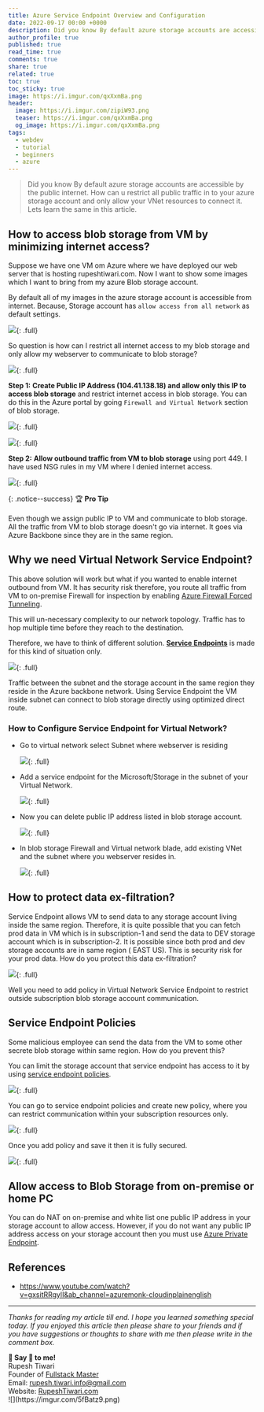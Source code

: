 ```yaml
---
title: Azure Service Endpoint Overview and Configuration
date: 2022-09-17 00:00 +0000
description: Did you know By default azure storage accounts are accessible by the public internet. How can u restrict all public traffic in to your azure storage account and only allow your VNet resources to connect it. Lets learn the same in this article.
author_profile: true
published: true
read_time: true
comments: true
share: true
related: true
toc: true
toc_sticky: true
image: https://i.imgur.com/qxXxmBa.png
header:
  image: https://i.imgur.com/zipiW93.png
  teaser: https://i.imgur.com/qxXxmBa.png
  og_image: https://i.imgur.com/qxXxmBa.png
tags:
  - webdev
  - tutorial
  - beginners
  - azure
---
```


> Did you know By default azure storage accounts are accessible by the public internet. How can u restrict all public traffic in to your azure storage account and only allow your VNet resources to connect it. Lets learn the same in this article.

## How to access blob storage from VM by minimizing internet access?

Suppose we have one VM om Azure where we have deployed our web server that is hosting rupeshtiwari.com. Now I want to show some images which I want to bring from my azure Blob storage account.

By default all of my images in the azure storage account is accessible from internet. Because, Storage account has `allow access from all network` as default settings.

![](https://i.imgur.com/W7wbOIK.png){: .full}

So question is how can I restrict all internet access to my blob storage and only allow my webserver to communicate to blob storage?

![](https://i.imgur.com/Ex7bJAW.png){: .full}

**Step 1:** **Create Public IP Address (104.41.138.18) and allow only this IP to access blob storage** and restrict internet access in blob storage. You can do this in the Azure portal by going `Firewall and Virtual Network` section of blob storage.

![](https://i.imgur.com/PddFfJo.png){: .full}

![](https://i.imgur.com/5bZIdNp.png){: .full}

**Step 2:** **Allow outbound traffic from VM to blob storage** using port 449. I have used NSG rules in my VM where I denied internet access.

![](https://i.imgur.com/AT4S4w8.png){: .full}

{: .notice--success}
🏆 **Pro Tip** \
\
Even though we assign public IP to VM and communicate to blob storage. All the traffic from VM to blob storage doesn't go via internet. It goes via Azure Backbone since they are in the same region.

## Why we need Virtual Network Service Endpoint?

This above solution will work but what if you wanted to enable internet outbound from VM. It has security risk therefore, you route all traffic from VM to on-premise Firewall for inspection by enabling [Azure Firewall Forced Tunneling](https://docs.microsoft.com/en-us/azure/firewall/forced-tunneling).

This will un-necessary complexity to our network topology. Traffic has to hop multiple time before they reach to the destination.

Therefore, we have to think of different solution. **[Service Endpoints](https://docs.microsoft.com/en-us/azure/virtual-network/virtual-network-service-endpoints-overview)** is made for this kind of situation only.

![](https://i.imgur.com/OIlmLEg.png){: .full}

Traffic between the subnet and the storage account in the same region they reside in the Azure backbone network. Using Service Endpoint the VM inside subnet can connect to blob storage directly using optimized direct route.

### How to Configure Service Endpoint for Virtual Network?

- Go to virtual network select Subnet where webserver is residing

  ![](https://i.imgur.com/92M9sNh.png){: .full}

- Add a service endpoint for the Microsoft/Storage in the subnet of your Virtual Network.

  ![](https://i.imgur.com/9eEIpsN.png){: .full}

- Now you can delete public IP address listed in blob storage account.

  ![](https://i.imgur.com/YeL5c4P.png){: .full}

- In blob storage Firewall and Virtual network blade, add existing VNet and the subnet where you webserver resides in.

  ![](https://i.imgur.com/Bq3yPZU.png){: .full}

## How to protect data ex-filtration?

Service Endpoint allows VM to send data to any storage account living inside the same region. Therefore, it is quite possible that you can fetch prod data in VM which is in subscription-1 and send the data to DEV storage account which is in subscription-2. It is possible since both prod and dev storage accounts are in same region ( EAST US). This is security risk for your prod data. How do you protect this data ex-filtration?

![](https://i.imgur.com/xkQjbgD.png){: .full}

Well you need to add policy in Virtual Network Service Endpoint to restrict outside subscription blob storage account communication.

## Service Endpoint Policies

Some malicious employee can send the data from the VM to some other secrete blob storage within same region. How do you prevent this?

You can limit the storage account that service endpoint has access to it by using [service endpoint policies](https://docs.microsoft.com/en-us/azure/virtual-network/virtual-network-service-endpoint-policies-overview).

![](https://i.imgur.com/SC6kWYt.png){: .full}

You can go to service endpoint policies and create new policy, where you can restrict communication within your subscription resources only.

![](https://i.imgur.com/HGvPY1j.png){: .full}

Once you add policy and save it then it is fully secured.

![](https://i.imgur.com/WCLZ10p.png){: .full}

## Allow access to Blob Storage from on-premise or home PC

You can do NAT on on-premise and white list one public IP address in your storage account to allow access. However, if you do not want any public IP address access on your storage account then you must use [Azure Private Endpoint](https://docs.microsoft.com/en-us/azure/private-link/private-endpoint-overview).

## References

- https://www.youtube.com/watch?v=gxsitRRgylI&ab_channel=azuremonk-cloudinplainenglish

---

_Thanks for reading my article till end. I hope you learned something special today. If you enjoyed this article then please share to your friends and if you have suggestions or thoughts to share with me then please write in the comment box._

<div class="notice--success">
<strong>💖 Say 👋 to me!</strong>
<br>Rupesh Tiwari
<br>Founder of <a href="https://www.fullstackmaster.net">Fullstack Master </a>
<br>Email: <a href="mailto:rupesh.tiwari.info@gmail.com?subject=Hi">rupesh.tiwari.info@gmail.com</a>
<br>Website: <a href="https://www.rupeshtiwari.com">RupeshTiwari.com </a>
</div>
![](https://imgur.com/5fBatz9.png)
